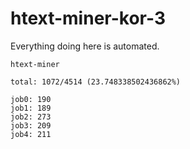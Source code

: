 # htext-miner-kor-3

Everything doing here is automated.

```
htext-miner

total: 1072/4514 (23.748338502436862%)

job0: 190
job1: 189
job2: 273
job3: 209
job4: 211
```